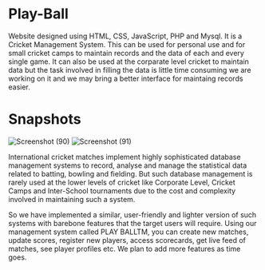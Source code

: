# Play-Ball
Website designed using HTML, CSS, JavaScript, PHP and Mysql. It is a Cricket Management System.
This can be used for personal use and for small cricket camps to maintain records and the data of each and every single game. It can also be used at the corparate level cricket to maintain data but the task involved in filling the data is little time consuming we are working on it and we may bring a better interface for maintaing records easier.

# Snapshots
![Screenshot (90)](https://user-images.githubusercontent.com/46192924/82538138-e343d900-9b68-11ea-942a-d3ae8008b6fa.png)
![Screenshot (91)](https://user-images.githubusercontent.com/46192924/82538154-e8088d00-9b68-11ea-83bd-0942e5184c2d.png)

International cricket matches implement highly sophisticated database management systems to record, analyse and manage the statistical data related to batting, bowling and fielding. But such database management is rarely used at the lower levels of cricket like Corporate Level, Cricket Camps and Inter-School tournaments due to the cost and complexity involved in maintaining such a system.

So we have implemented a similar, user-friendly and lighter version of such systems with barebone features that the target users will require. Using our management system called PLAY BALLTM, you can create new matches, update scores, register new players, access scorecards, get live feed of matches, see player profiles etc. We plan to add more features as time goes.
